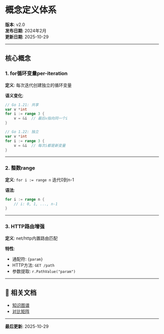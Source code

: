 ﻿# 概念定义体系

**版本**: v2.0  
**发布日期**: 2024年2月  
**更新日期**: 2025-10-29

---

## 核心概念

### 1. for循环变量per-iteration

**定义**: 每次迭代创建独立的循环变量

**语义变化**:

```go
// Go 1.21: 共享
var v *int
for i := range 3 {
    v = &i  // 最后v指向同一个i
}

// Go 1.22: 独立
var v *int
for i := range 3 {
    v = &i  // 每次i都是新变量
}
```

---

### 2. 整数range

**定义**: `for i := range n` 迭代0到n-1

**语法**:

```go
for i := range n {
    // i: 0, 1, ..., n-1
}
```

---

### 3. HTTP路由增强

**定义**: net/http内置路由匹配

**特性**:

- 通配符: `{param}`
- HTTP方法: `GET /path`
- 参数提取: `r.PathValue("param")`

---

## 🔗 相关文档

- [知识图谱](./00-知识图谱.md)
- [对比矩阵](./00-对比矩阵.md)

---

**最后更新**: 2025-10-29
